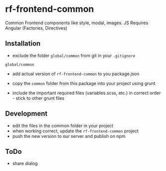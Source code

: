 # rf-frontend-common

Common Frontend components like style, modal, images.
JS Requires Angular (Factories, Directives)

## Installation

* exclude the folder `global/common` from git in your `.gitignore`
```
global/common
```
* add actual version of `rf-frontend-common` to you package.json

* copy the `common` folder from this package into your project using grunt
* include the important required files (variables.scss, etc.) in correct order - stick to other grunt files



## Development
* edit the files in the common folder in your project
* when working correct, update the `rf-frontend-common` project
* push the new version to our server and publish on npm


## ToDo
* share dialog
